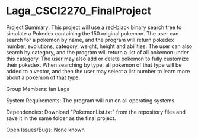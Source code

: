 # Laga_CSCI2270_FinalProject

Project Summary:
This project will use a red-black binary search tree to simulate a Pokedex containing the 150 original pokemon. The user can search for a pokemon by name, and the program will return pokedex number, evolutions, category, weight, height and abilities. The user can also search by category, and the program will return a list of all pokemon under this category. The user may also add or delete pokemon to fully customize their pokedex. When searching by type, all pokemon of that type will be added to a vector, and then the user may select a list number to learn more about a pokemon of that type.

Group Members:
Ian Laga

System Requirements:
The program will run on all operating systems

Dependencies:
Download "PokemonList.txt" from the repository files and save it in the same folder as the final project.

Open Issues/Bugs:
None known
